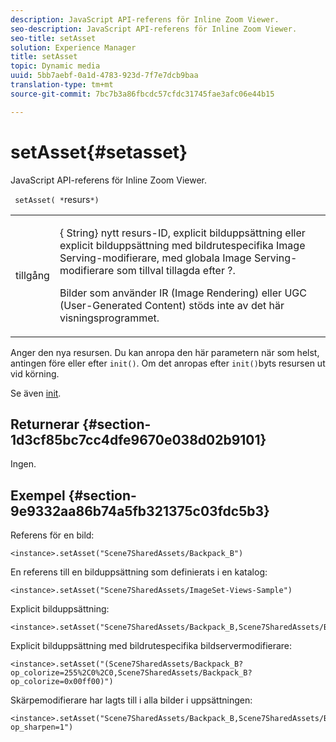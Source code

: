 ```yaml
---
description: JavaScript API-referens för Inline Zoom Viewer.
seo-description: JavaScript API-referens för Inline Zoom Viewer.
seo-title: setAsset
solution: Experience Manager
title: setAsset
topic: Dynamic media
uuid: 5bb7aebf-0a1d-4783-923d-7f7e7dcb9baa
translation-type: tm+mt
source-git-commit: 7bc7b3a86fbcdc57cfdc31745fae3afc06e44b15

---
```



# setAsset{#setasset}

JavaScript API-referens för Inline Zoom Viewer.

` setAsset( *`resurs`*)`

<table id="table_896DFF34A68A403DB93A6D597461A573"> 
 <tbody> 
  <tr> 
   <td colname="col1"> <p> <span class="codeph"> <span class="varname"> tillgång</span></span> </p> </td> 
   <td colname="col2"> <p>{<span class="codeph"> String</span>} nytt resurs-ID, explicit bilduppsättning eller explicit bilduppsättning med bildrutespecifika Image Serving-modifierare, med globala Image Serving-modifierare som tillval tillagda efter <span class="codeph"> ?</span>. </p> <p> Bilder som använder IR (Image Rendering) eller UGC (User-Generated Content) stöds inte av det här visningsprogrammet. </p> </td> 
  </tr> 
 </tbody> 
</table>

Anger den nya resursen. Du kan anropa den här parametern när som helst, antingen före eller efter `init()`. Om det anropas efter `init()`byts resursen ut vid körning.

Se även [init](../../../c-html5-s7-aem-asset-viewers/c-html5-flyout-viewer-20-about/c-html5-flyout-viewer-20-javascriptapiref/r-html5-flyout-viewer-20-javascriptapiref-init.md#reference-8651640683fc4a538bfb660709d1a463).

## Returnerar {#section-1d3cf85bc7cc4dfe9670e038d02b9101}

Ingen.

## Exempel {#section-9e9332aa86b74a5fb321375c03fdc5b3}

Referens för en bild:

```
<instance>.setAsset("Scene7SharedAssets/Backpack_B")
```

En referens till en bilduppsättning som definierats i en katalog:

```
<instance>.setAsset("Scene7SharedAssets/ImageSet-Views-Sample")
```

Explicit bilduppsättning:

```
<instance>.setAsset("Scene7SharedAssets/Backpack_B,Scene7SharedAssets/Backpack_C")
```

Explicit bilduppsättning med bildrutespecifika bildservermodifierare:

```
<instance>.setAsset("(Scene7SharedAssets/Backpack_B?op_colorize=255%2C0%2C0,Scene7SharedAssets/Backpack_B?op_colorize=0x00ff00)")
```

Skärpemodifierare har lagts till i alla bilder i uppsättningen:

```
<instance>.setAsset("Scene7SharedAssets/Backpack_B,Scene7SharedAssets/Backpack_C?op_sharpen=1")
```

